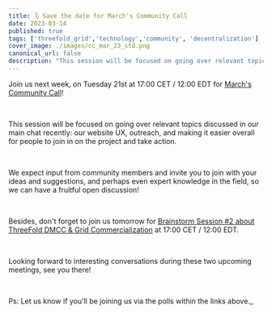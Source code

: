 ```yaml
---
title: 🗓 Save the date for March's Community Call
date: 2023-03-14
published: true
tags: ['threefold_grid','technology','community', 'decentralization']
cover_image: ./images/cc_mar_23_std.png
canonical_url: false
description: "This session will be focused on going over relevant topics discussed in our main chat recently - our website UX, outreach, and making it easier overall for people to join in on the project and take action."
---
```


Join us next week, on Tuesday 21st at 17:00 CET / 12:00 EDT for [March's Community Call](https://forum.threefold.io/t/march-community-call/3840)!

<br/>

This session will be focused on going over relevant topics discussed in our main chat recently: our website UX, outreach, and making it easier overall for people to join in on the project and take action. 

<br/>

We expect input from community members and invite you to join with your ideas and suggestions, and perhaps even expert knowledge in the field, so we can have a fruitful open discussion!

<br/>

Besides, don't forget to join us tomorrow for [Brainstorm Session #2 about ThreeFold DMCC & Grid Commercialization](https://forum.threefold.io/t/threefold-dmcc-grid-commercialization-brainstorm-round-two/3835) at 17:00 CET / 12:00 EDT. 

<br/>

Looking forward to interesting conversations during these two upcoming meetings, see you there!

<br/>

Ps: Let us know if you'll be joining us via the polls within the links above._